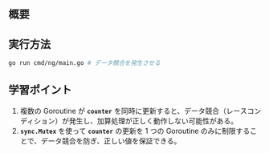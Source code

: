 ## **概要**

## **実行方法**

```sh
go run cmd/ng/main.go # データ競合を発生させる
```

## **学習ポイント**

1. 複数の Goroutine が **`counter`** を同時に更新すると、データ競合（レースコンディション）が発生し、加算処理が正しく動作しない可能性がある。
2. **`sync.Mutex`** を使って **`counter`** の更新を 1 つの Goroutine のみに制限することで、データ競合を防ぎ、正しい値を保証できる。
